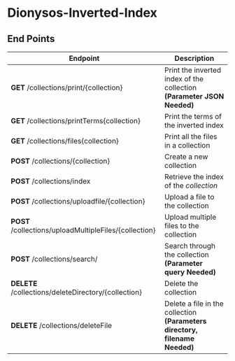 # Dionysos-Inverted-Index

## End Points

|Endpoint                               |Description                        |
|---------------------------------------|-----------------------------------|
|**GET**  /collections/print/{collection}| Print the inverted index of the collection **(Parameter JSON Needed)** |
|**GET**  /collections/printTerms{collection} | Print the terms of the inverted index  |
|**GET**  /collections/files{collection}     | Print all the files in a collection |
|**POST** /collections/{collection}     | Create a new collection  |
|**POST** /collections/index                  | Retrieve the index of the  *_collection_*|
|**POST**  /collections/uploadfile/{collection} | Upload a file to the collection|
|**POST** /collections/uploadMultipleFiles/{collection}| Upload multiple files to the collection  |
|**POST** /collections/search/| Search through the collection **(Parameter query Needed)**|
|**DELETE** /collections/deleteDirectory/{collection}   | Delete the collection |
|**DELETE** /collections/deleteFile    | Delete a file in the collection **(Parameters directory, filename Needed)** |
